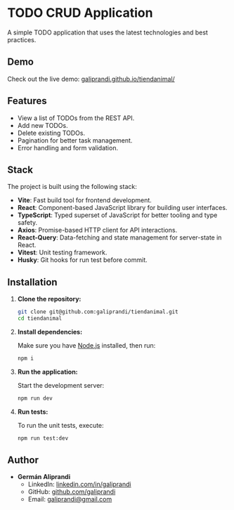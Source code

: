 # TODO CRUD Application

A simple TODO application that uses the latest technologies and best practices.

## Demo

Check out the live demo: [galiprandi.github.io/tiendanimal/](https://galiprandi.github.io/tiendanimal/)

## Features

- View a list of TODOs from the REST API.
- Add new TODOs.
- Delete existing TODOs.
- Pagination for better task management.
- Error handling and form validation.

## Stack

The project is built using the following stack:

- **Vite**: Fast build tool for frontend development.
- **React**: Component-based JavaScript library for building user interfaces.
- **TypeScript**: Typed superset of JavaScript for better tooling and type safety.
- **Axios**: Promise-based HTTP client for API interactions.
- **React-Query**: Data-fetching and state management for server-state in React.
- **Vitest**: Unit testing framework.
- **Husky**: Git hooks for run test before commit.

## Installation

1. **Clone the repository:**

   ```bash
   git clone git@github.com:galiprandi/tiendanimal.git
   cd tiendanimal
   ```

2. **Install dependencies:**

   Make sure you have [Node.js](https://nodejs.org/) installed, then run:

   ```bash
   npm i
   ```

3. **Run the application:**

   Start the development server:

   ```bash
   npm run dev
   ```

4. **Run tests:**

   To run the unit tests, execute:

   ```bash
   npm run test:dev
   ```

## Author

- **Germán Aliprandi**
  - LinkedIn: [linkedin.com/in/galiprandi](https://www.linkedin.com/in/galiprandi)
  - GitHub: [github.com/galiprandi](https://github.com/galiprandi)
  - Email: galiprandi@gmail.com
